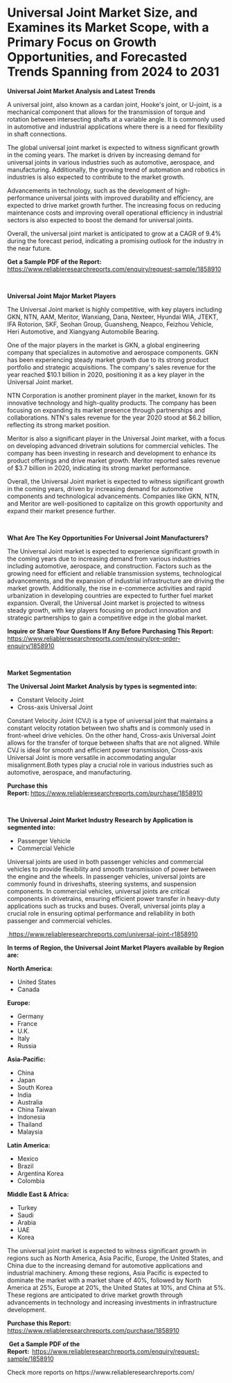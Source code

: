 <p><h1>Universal Joint Market Size, and Examines its Market Scope, with a Primary Focus on Growth Opportunities, and Forecasted Trends Spanning from 2024 to 2031</h1></p><p><strong>Universal Joint Market Analysis and Latest Trends</strong></p>
<p><p>A universal joint, also known as a cardan joint, Hooke's joint, or U-joint, is a mechanical component that allows for the transmission of torque and rotation between intersecting shafts at a variable angle. It is commonly used in automotive and industrial applications where there is a need for flexibility in shaft connections.</p><p>The global universal joint market is expected to witness significant growth in the coming years. The market is driven by increasing demand for universal joints in various industries such as automotive, aerospace, and manufacturing. Additionally, the growing trend of automation and robotics in industries is also expected to contribute to the market growth.</p><p>Advancements in technology, such as the development of high-performance universal joints with improved durability and efficiency, are expected to drive market growth further. The increasing focus on reducing maintenance costs and improving overall operational efficiency in industrial sectors is also expected to boost the demand for universal joints.</p><p>Overall, the universal joint market is anticipated to grow at a CAGR of 9.4% during the forecast period, indicating a promising outlook for the industry in the near future.</p></p>
<p><strong>Get a Sample PDF of the Report:&nbsp;</strong> <a href="https://www.reliableresearchreports.com/enquiry/request-sample/1858910">https://www.reliableresearchreports.com/enquiry/request-sample/1858910</a></p>
<p>&nbsp;</p>
<p><strong>Universal Joint Major Market Players</strong></p>
<p><p>The Universal Joint market is highly competitive, with key players including GKN, NTN, AAM, Meritor, Wanxiang, Dana, Nexteer, Hyundai WIA, JTEKT, IFA Rotorion, SKF, Seohan Group, Guansheng, Neapco, Feizhou Vehicle, Heri Automotive, and Xiangyang Automobile Bearing. </p><p>One of the major players in the market is GKN, a global engineering company that specializes in automotive and aerospace components. GKN has been experiencing steady market growth due to its strong product portfolio and strategic acquisitions. The company's sales revenue for the year reached $10.1 billion in 2020, positioning it as a key player in the Universal Joint market.</p><p>NTN Corporation is another prominent player in the market, known for its innovative technology and high-quality products. The company has been focusing on expanding its market presence through partnerships and collaborations. NTN's sales revenue for the year 2020 stood at $6.2 billion, reflecting its strong market position.</p><p>Meritor is also a significant player in the Universal Joint market, with a focus on developing advanced drivetrain solutions for commercial vehicles. The company has been investing in research and development to enhance its product offerings and drive market growth. Meritor reported sales revenue of $3.7 billion in 2020, indicating its strong market performance.</p><p>Overall, the Universal Joint market is expected to witness significant growth in the coming years, driven by increasing demand for automotive components and technological advancements. Companies like GKN, NTN, and Meritor are well-positioned to capitalize on this growth opportunity and expand their market presence further.</p></p>
<p>&nbsp;</p>
<p><strong>What Are The Key Opportunities For Universal Joint Manufacturers?</strong></p>
<p><p>The Universal Joint market is expected to experience significant growth in the coming years due to increasing demand from various industries including automotive, aerospace, and construction. Factors such as the growing need for efficient and reliable transmission systems, technological advancements, and the expansion of industrial infrastructure are driving the market growth. Additionally, the rise in e-commerce activities and rapid urbanization in developing countries are expected to further fuel market expansion. Overall, the Universal Joint market is projected to witness steady growth, with key players focusing on product innovation and strategic partnerships to gain a competitive edge in the global market.</p></p>
<p><strong>Inquire or Share Your Questions If Any Before Purchasing This Report:</strong> <a href="https://www.reliableresearchreports.com/enquiry/pre-order-enquiry/1858910">https://www.reliableresearchreports.com/enquiry/pre-order-enquiry/1858910</a></p>
<p>&nbsp;</p>
<p><strong>Market Segmentation</strong></p>
<p><strong>The Universal Joint Market Analysis by types is segmented into:</strong></p>
<p><ul><li>Constant Velocity Joint</li><li>Cross-axis Universal Joint</li></ul></p>
<p><p>Constant Velocity Joint (CVJ) is a type of universal joint that maintains a constant velocity rotation between two shafts and is commonly used in front-wheel drive vehicles. On the other hand, Cross-axis Universal Joint allows for the transfer of torque between shafts that are not aligned. While CVJ is ideal for smooth and efficient power transmission, Cross-axis Universal Joint is more versatile in accommodating angular misalignment.Both types play a crucial role in various industries such as automotive, aerospace, and manufacturing.</p></p>
<p><strong>Purchase this Report:&nbsp;</strong><a href="https://www.reliableresearchreports.com/purchase/1858910">https://www.reliableresearchreports.com/purchase/1858910</a></p>
<p>&nbsp;</p>
<p><strong>The Universal Joint Market Industry Research by Application is segmented into:</strong></p>
<p><ul><li>Passenger Vehicle</li><li>Commercial Vehicle</li></ul></p>
<p><p>Universal joints are used in both passenger vehicles and commercial vehicles to provide flexibility and smooth transmission of power between the engine and the wheels. In passenger vehicles, universal joints are commonly found in driveshafts, steering systems, and suspension components. In commercial vehicles, universal joints are critical components in drivetrains, ensuring efficient power transfer in heavy-duty applications such as trucks and buses. Overall, universal joints play a crucial role in ensuring optimal performance and reliability in both passenger and commercial vehicles.</p></p>
<p><a href="https://www.reliableresearchreports.com/universal-joint-r1858910">&nbsp;https://www.reliableresearchreports.com/universal-joint-r1858910</a></p>
<p><strong>In terms of Region, the Universal Joint Market Players available by Region are:</strong></p>
<p>
    <p> <strong> North America: </strong>
        <ul>
            <li>United States</li>
            <li>Canada</li>
        </ul>
        </p> 
    <p> <strong> Europe: </strong>
        <ul>
            <li>Germany</li>
            <li>France</li>
            <li>U.K.</li>
            <li>Italy</li>
            <li>Russia</li>
        </ul>
        </p> 
    <p> <strong> Asia-Pacific: </strong>
        <ul>
            <li>China</li>
            <li>Japan</li>
            <li>South Korea</li>
            <li>India</li>
            <li>Australia</li>
            <li>China Taiwan</li>
            <li>Indonesia</li>
            <li>Thailand</li>
            <li>Malaysia</li>
        </ul>
        </p> 
    <p> <strong> Latin America: </strong>
        <ul>
            <li>Mexico</li>
            <li>Brazil</li>
            <li>Argentina Korea</li>
            <li>Colombia</li>
        </ul>
        </p> 
    <p> <strong> Middle East & Africa: </strong>
        <ul>
            <li>Turkey</li>
            <li>Saudi</li>
            <li>Arabia</li>
            <li>UAE</li>
            <li>Korea</li>
        </ul>
    </p>
    </p>
<p><p>The universal joint market is expected to witness significant growth in regions such as North America, Asia Pacific, Europe, the United States, and China due to the increasing demand for automotive applications and industrial machinery. Among these regions, Asia Pacific is expected to dominate the market with a market share of 40%, followed by North America at 25%, Europe at 20%, the United States at 10%, and China at 5%. These regions are anticipated to drive market growth through advancements in technology and increasing investments in infrastructure development.</p></p>
<p><strong>Purchase this Report: </strong><a href="https://www.reliableresearchreports.com/purchase/1858910">https://www.reliableresearchreports.com/purchase/1858910</a></p>
<p>&nbsp;<strong>Get a Sample PDF of the Report:&nbsp;&nbsp;</strong><a href="https://www.reliableresearchreports.com/enquiry/request-sample/1858910">https://www.reliableresearchreports.com/enquiry/request-sample/1858910</a></p>
<p><strong></strong></p>
<p>Check more reports on https://www.reliableresearchreports.com/</p>
